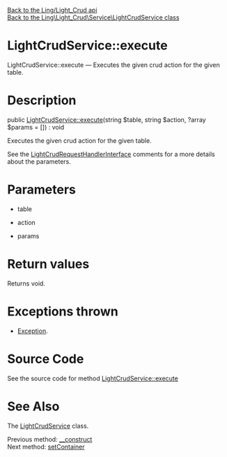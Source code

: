 [Back to the Ling/Light_Crud api](https://github.com/lingtalfi/Light_Crud/blob/master/doc/api/Ling/Light_Crud.md)<br>
[Back to the Ling\Light_Crud\Service\LightCrudService class](https://github.com/lingtalfi/Light_Crud/blob/master/doc/api/Ling/Light_Crud/Service/LightCrudService.md)


LightCrudService::execute
================



LightCrudService::execute — Executes the given crud action for the given table.




Description
================


public [LightCrudService::execute](https://github.com/lingtalfi/Light_Crud/blob/master/doc/api/Ling/Light_Crud/Service/LightCrudService/execute.md)(string $table, string $action, ?array $params = []) : void




Executes the given crud action for the given table.

See the [LightCrudRequestHandlerInterface](https://github.com/lingtalfi/Light_Crud/blob/master/doc/api/Ling/Light_Crud/CrudRequestHandler/LightCrudRequestHandlerInterface.md) comments for a more details about the parameters.




Parameters
================


- table

    

- action

    

- params

    


Return values
================

Returns void.


Exceptions thrown
================

- [Exception](http://php.net/manual/en/class.exception.php).&nbsp;







Source Code
===========
See the source code for method [LightCrudService::execute](https://github.com/lingtalfi/Light_Crud/blob/master/Service/LightCrudService.php#L44-L49)


See Also
================

The [LightCrudService](https://github.com/lingtalfi/Light_Crud/blob/master/doc/api/Ling/Light_Crud/Service/LightCrudService.md) class.

Previous method: [__construct](https://github.com/lingtalfi/Light_Crud/blob/master/doc/api/Ling/Light_Crud/Service/LightCrudService/__construct.md)<br>Next method: [setContainer](https://github.com/lingtalfi/Light_Crud/blob/master/doc/api/Ling/Light_Crud/Service/LightCrudService/setContainer.md)<br>

